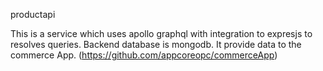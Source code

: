 productapi

This is a service which uses apollo graphql with integration to expresjs to resolves queries. Backend database is mongodb. 
It provide data to the commerce App. (https://github.com/appcoreopc/commerceApp)

